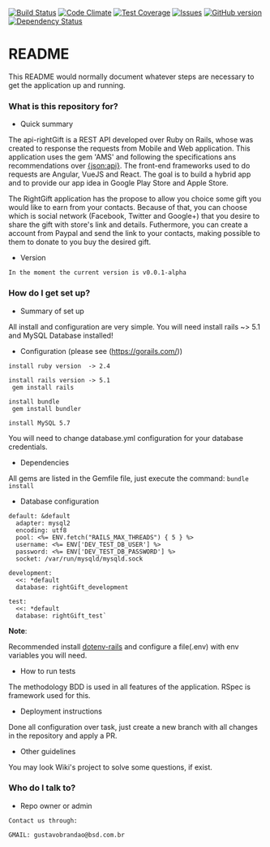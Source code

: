 [![Build Status](https://travis-ci.org/getbrandao/api-rightGift.svg?branch=master)](https://travis-ci.org/getbrandao/api-rightGift)
[![Code Climate](https://codeclimate.com/github/getbrandao/api-rightGift.png)](https://codeclimate.com/github/getbrandao/api-rightGift)
[![Test Coverage](http://img.shields.io/codeclimate/coverage/github/getbrandao/api-rightGift.png)](https://codeclimate.com/github/getbrandao/api-rightGift)
[![Issues](http://img.shields.io/codeclimate/issues/github/getbrandao/api-rightGift.png)](https://codeclimate.com/github/getbrandao/api-rightGift)
[![GitHub version](https://badge.fury.io/gh/getbrandao%2Fapi-rightGift.svg)](https://badge.fury.io/gh/getbrandao%2Fapi-rightGift)
[![Dependency Status](https://gemnasium.com/getbrandao/api-rightGift.svg)](https://gemnasium.com/getbrandao/api-rightGift)

# README #

This README would normally document whatever steps are necessary to get the application up and running.

### What is this repository for? ###

* Quick summary

The api-rightGift is a REST API developed over Ruby on Rails, whose was created to response the requests from Mobile and Web application. This application uses the gem 'AMS' and following the specifications ans recommendations over [{json:api}](http://jsonapi.org/). The front-end frameworks used to do requests are Angular, VueJS and React. The goal is to build a hybrid app and to provide our app idea in Google Play Store and Apple Store.

The RightGift application has the propose to allow you choice some gift you would like to earn from your contacts. Because of that, you can choose which is social network (Facebook, Twitter and Google+) that you desire to share the gift with store's link and details. Futhermore, you can create a account from Paypal and send the link to your contacts, making possible to them to donate to you buy the desired gift.

* Version

`In the moment the current version is v0.0.1-alpha`

### How do I get set up? ###

* Summary of set up

All install and configuration are very simple. You will need install rails ~> 5.1 and MySQL Database installed!

* Configuration (please see (https://gorails.com/))

```
install ruby version  -> 2.4

install rails version -> 5.1
 gem install rails

install bundle
 gem install bundler

install MySQL 5.7
```

You will need to change database.yml configuration for your database credentials.

* Dependencies

All gems are listed in the Gemfile file, just execute the command:
`bundle install`

* Database configuration

```
default: &default
  adapter: mysql2
  encoding: utf8
  pool: <%= ENV.fetch("RAILS_MAX_THREADS") { 5 } %>
  username: <%= ENV['DEV_TEST_DB_USER'] %>
  password: <%= ENV['DEV_TEST_DB_PASSWORD'] %>
  socket: /var/run/mysqld/mysqld.sock

development:
  <<: *default
  database: rightGift_development

test:
  <<: *default
  database: rightGift_test`
```

**Note**:

Recommended install [dotenv-rails](https://github.com/bkeepers/dotenv) and configure a file(.env) with env variables you will need.

* How to run tests

The methodology BDD is used in all features of the application. RSpec is framework used for this.

* Deployment instructions

Done all configuration over task, just create a new branch with all changes in the repository and
apply a PR.

* Other guidelines

You may look Wiki's project to solve some questions, if exist.

### Who do I talk to? ###

* Repo owner or admin

```
Contact us through:

GMAIL: gustavobrandao@bsd.com.br
```
